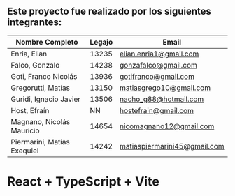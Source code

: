## Este proyecto fue realizado por los siguientes integrantes:

| Nombre Completo               | Legajo | Email                          |
|------------------------------|--------|--------------------------------|
| Enria, Elian                 | 13235  | elian.enria1@gmail.com         |
| Falco, Gonzalo               | 14238  | gonzafalco@gmail.com           |
| Goti, Franco Nicolás         | 13936  | gotifranco@gmail.com           |
| Gregorutti, Matías           | 13150  | matiasgrego10@gmail.com        |
| Guridi, Ignacio Javier       | 13506  | nacho_g88@hotmail.com          |
| Host, Efraín                 | NN     | hostefrain@gmail.com           |
| Magnano, Nicolás Mauricio    | 14654  | nicomagnano12@gmail.com        |
| Piermarini, Matías Exequiel | 14242  | matiaspiermarini45@gmail.com   |
# React + TypeScript + Vite


